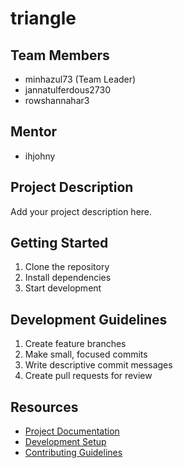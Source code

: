 # triangle

## Team Members
- minhazul73 (Team Leader)
- jannatulferdous2730
- rowshannahar3

## Mentor
- ihjohny

## Project Description
Add your project description here.

## Getting Started
1. Clone the repository
2. Install dependencies
3. Start development

## Development Guidelines
1. Create feature branches
2. Make small, focused commits
3. Write descriptive commit messages
4. Create pull requests for review

## Resources
- [Project Documentation](docs/)
- [Development Setup](docs/setup.md)
- [Contributing Guidelines](CONTRIBUTING.md)
